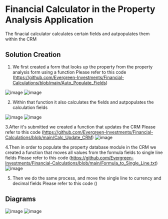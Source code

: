# Financial Calculator in the Property Analysis Application 

The finacial calculator calculates certain fields and autpopulates them within the CRM

## Solution Creation
1. We first created a form that looks up the property from the property analysis form using a function
Please refer to this code (https://github.com/Evergreen-Investments/Financial-Calculations/blob/main/Auto_Populate_Fields)

![image](https://user-images.githubusercontent.com/124835926/222195816-f9397fda-bfc4-4b0b-9f8d-459a2c957f58.png)
![image](https://user-images.githubusercontent.com/124835926/222196642-df889df6-a136-4c76-aad3-9e69114bb7c6.png)

2. Within that function it also calculates the fields and autpopulates the calculation fields

![image](https://user-images.githubusercontent.com/124835926/222196785-d35077ec-8b2b-4b3f-a755-c32bdf51f16a.png)
![image](https://user-images.githubusercontent.com/124835926/217661572-f643a7c4-f320-4b5b-8dac-94f7d6562d54.png)

3.After it's submitted we created a function that updates the CRM
Please refer to this code (https://github.com/Evergreen-Investments/Financial-Calculations/blob/main/Calc_Update_CRM)
![image](https://user-images.githubusercontent.com/124835926/222197183-fcf1ea71-d544-4b29-90c3-b4d4cf2fb653.png)

4.Then in order to populate the property database module in the CRM we created a function that moves all values
from the formula fields to single line fields
Please refer to this code (https://github.com/Evergreen-Investments/Financial-Calculations/blob/main/Formula_to_Single_Line.txt)
![image](https://user-images.githubusercontent.com/124835926/222198968-c580a22b-1941-4410-ad23-c462cbbf4b11.png)

5. Then we do the same process, and move the single line to currency and decimal fields
Please refer to this code ()

## Diagrams
![image](https://user-images.githubusercontent.com/124835926/222197348-4e4345c7-dee7-4b3c-8778-b48abf006c9a.png)
![image](https://user-images.githubusercontent.com/124835926/222197466-5d7634f1-e18c-45d5-8521-38966a9513e3.png)
